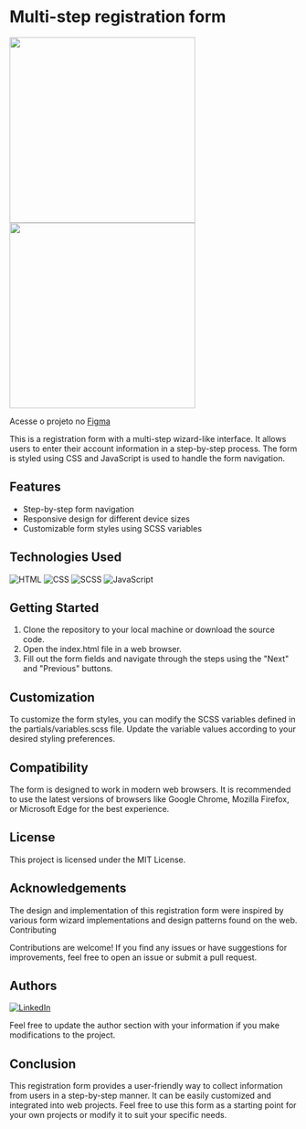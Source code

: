 # Multi-step registration form
<img src="https://github.com/colaresAmanda/mult-setp-form/assets/83729891/09f7fa02-1d9f-48a0-949a-3f1e895d4920" height="325px"/>
<img src="https://github.com/colaresAmanda/mult-setp-form/assets/83729891/edddf126-db09-4115-b28f-7a0be8101af7" height="325px"/>

Acesse o projeto no <a href="https://www.figma.com/community/file/1259679313782346418" target="_blank">Figma</a>


This is a registration form with a multi-step wizard-like interface. It allows users to enter their account information in a step-by-step process. The form is styled using CSS and JavaScript is used to handle the form navigation.

## Features

   -  Step-by-step form navigation
   - Responsive design for different device sizes
   - Customizable form styles using SCSS variables


## Technologies Used
![HTML](https://img.shields.io/badge/HTML5-E34F26?style=for-the-badge&logo=html5&logoColor=white)
![CSS](https://img.shields.io/badge/CSS3-1572B6?style=for-the-badge&logo=css3&logoColor=white)
![SCSS](https://img.shields.io/badge/Sass-CC6699?style=for-the-badge&logo=sass&logoColor=white) 
![JavaScript](https://img.shields.io/badge/JavaScript-323330?style=for-the-badge&logo=javascript&logoColor=F7DF1E)

## Getting Started

1. Clone the repository to your local machine or download the source code.
2. Open the index.html file in a web browser.
3. Fill out the form fields and navigate through the steps using the "Next" and "Previous" buttons.

## Customization

To customize the form styles, you can modify the SCSS variables defined in the partials/variables.scss file. Update the variable values according to your desired styling preferences.

## Compatibility

The form is designed to work in modern web browsers. It is recommended to use the latest versions of browsers like Google Chrome, Mozilla Firefox, or Microsoft Edge for the best experience.

## License

This project is licensed under the MIT License.

## Acknowledgements

The design and implementation of this registration form were inspired by various form wizard implementations and design patterns found on the web.
Contributing

Contributions are welcome! If you find any issues or have suggestions for improvements, feel free to open an issue or submit a pull request.

## Authors
<a href="https://www.linkedin.com/in/colaresamanda/">![LinkedIn](https://img.shields.io/badge/colaresAmanda-%230077B5.svg?style=for-the-badge&logo=linkedin&logoColor=white)</a>

Feel free to update the author section with your information if you make modifications to the project.

## Conclusion

This registration form provides a user-friendly way to collect information from users in a step-by-step manner. It can be easily customized and integrated into web projects. Feel free to use this form as a starting point for your own projects or modify it to suit your specific needs.
